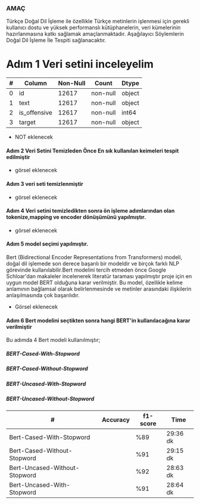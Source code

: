 
### AMAÇ 

Türkçe Doğal Dil İşleme ile özellikle Türkçe metinlerin işlenmesi için gerekli kullanıcı dostu ve yüksek performanslı kütüphanelerin, veri kümelerinin hazırlanmasına katkı sağlamak amaçlanmaktadır. Aşağılayıcı Söylemlerin Doğal Dil İşleme İle Tespiti sağlanacaktır. 
# Adım 1 Veri setini inceleyelim

| # |  Column   |Non-Null| Count|  Dtype |
|---|  ------ |  --------|------ | -----  |
| 0 | id      |12617 | non-null   |object  |
| 1 | text     |12617 |non-null   |object |
|2  | is_offensive|12617 |non-null |int64 |
|3  | target  |12617 |non-null |object|

* NOT eklenecek

#### Adım 2 Veri Setini Temizleden Önce En sık kullanılan keimeleri tespit edilmiştir

* görsel eklenecek

#### Adım 3 veri seti temizlenmiştir

* görsel eklenecek

#### Adım 4 Veri setini temizledikten sonra ön işleme adımlarından olan tokenize,mapping ve encoder dönüşümünü yapılmıştır.

* görsel eklenecek

#### Adım 5 model seçimi yapılmıştır. 
Bert (Bidirectional Encoder Representations from Transformers) modeli, doğal dil işlemede son derece başarılı bir modeldir ve birçok farklı NLP görevinde kullanılabilir.Bert modelini tercih etmeden önce Google Schloar'dan makaleler incelenerek literatür taraması yapılmıştır proje için en uygun model BERT olduğuna karar verilmiştir. Bu model, özellikle kelime anlamının bağlamsal olarak belirlenmesinde ve metinler arasındaki ilişkilerin anlaşılmasında çok başarılıdır.
* Görsel eklenecek



#### Adım 6 Bert modelini seçtikten sonra hangi BERT'in kullanılacağına karar verilmiştir

Bu adımda 4 Bert modeli kullanılmıştır;
##### BERT-Cased-With-Stopword
##### BERT-Cased-Without-Stopword
##### BERT-Uncased-With-Stopword
##### BERT-Uncased-Without-Stopword


|#  |Accuracy| f1-score | Time|
|---------|---------|-------|------|
|Bert-Cased-With-Stopword| | %89 |29:36 dk|
|Bert-Cased-Without-Stopword| | %91|29:15 dk|
|Bert-Uncased-Without-Stopword| | %92|28:63 dk|
|Bert-Uncased-With-Stopword| | %91| 28:64 dk|
